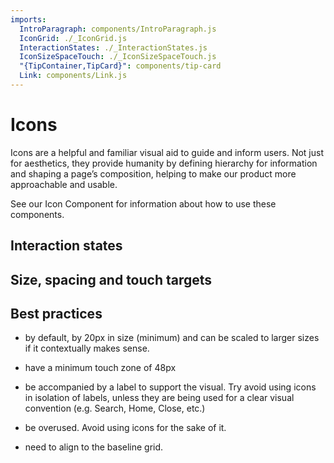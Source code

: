 ```yaml
---
imports:
  IntroParagraph: components/IntroParagraph.js
  IconGrid: ./_IconGrid.js
  InteractionStates: ./_InteractionStates.js
  IconSizeSpaceTouch: ./_IconSizeSpaceTouch.js
  "{TipContainer,TipCard}": components/tip-card
  Link: components/Link.js
---
```


# Icons

<IntroParagraph>

Icons are a helpful and familiar visual aid to guide and inform users. Not just for aesthetics, they provide humanity by defining hierarchy for information and shaping a page’s composition, helping to make our product more approachable and usable.

See our <Link to="/components/Icon">Icon Component</Link> for information about how to use these components.

</IntroParagraph>

## Interaction states

<InteractionStates dark={false} />

<InteractionStates dark={true} />

## Size, spacing and touch targets

<IconSizeSpaceTouch />

<IconGrid category="Actions" />

<IconGrid category="Informational" />

<IconGrid category="Directional" />

<IconGrid category="Users" />

<IconGrid category="Views" />

<IconGrid category="Surveys" />

<IconGrid category="Sentiment" />

<IconGrid category="Navigational/Effectiveness" />

<IconGrid category="Navigational/Engagement" />

<IconGrid category="Navigational/Global" />

## Best practices

<TipContainer>
<TipCard title="Icons should…" type="tip">

* by default, by 20px in size (minimum) and can be scaled to larger sizes if it contextually makes sense.

* have a minimum touch zone of 48px

* be accompanied by a label to support the visual. Try avoid using icons in isolation of labels, unless they are being used for a clear visual convention (e.g. Search, Home, Close, etc.)

</TipCard>
<TipCard title="Icons should not…" type="warning">

* be overused. Avoid using icons for the sake of it.

* need to align to the baseline grid.

</TipCard>
</TipContainer>
